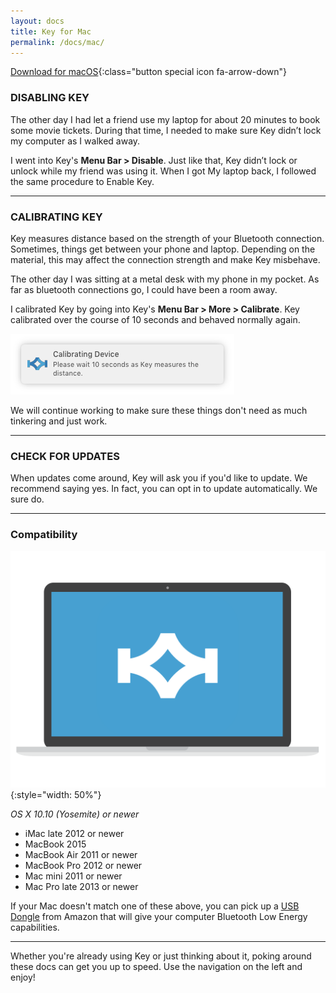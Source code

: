```yaml
---
layout: docs
title: Key for Mac
permalink: /docs/mac/
---
```


[Download for macOS](http://release.keyauth.com/app/Key.zip){:class="button special icon fa-arrow-down"}

### DISABLING KEY
The other day I had let a friend use my laptop for about 20 minutes to book some movie tickets. During that time, I needed to make sure Key didn’t lock my computer as I walked away.

I went into Key's **Menu Bar &gt; Disable**. Just like that, Key didn’t lock or unlock while my friend was using it. When I got My laptop back, I followed the same procedure to Enable Key.

---

### CALIBRATING KEY
Key measures distance based on the strength of your Bluetooth connection. Sometimes, things get between your phone and laptop. Depending on the material, this may affect the connection strength and make Key misbehave.

The other day I was sitting at a metal desk with my phone in my pocket. As far as bluetooth connections go, I could have been a room away.

I calibrated Key by going into Key's **Menu Bar &gt; More &gt; Calibrate**. Key calibrated over the course of 10 seconds and behaved normally again.

![calibrating device](/images/calibrate.jpg)

We will continue working to make sure these things don't need as much tinkering and just work.

---

### CHECK FOR UPDATES
When updates come around, Key will ask you if you'd like to update. We recommend saying yes. In fact, you can opt in to update automatically. We sure do.

---

### Compatibility

![OS X 10.10 (Yosemite) or newer](/images/macDownload.png){:style="width: 50%"}

*OS X 10.10 (Yosemite) or newer*


- iMac late 2012 or newer
- MacBook 2015
- MacBook Air 2011 or newer
- MacBook Pro 2012 or newer
- Mac mini 2011 or newer
- Mac Pro late 2013 or newer

If your Mac doesn't match one of these above, you can pick up a [USB Dongle](http://www.amazon.com/gp/product/B007GFX0PY/ref=oh_aui_detailpage_o02_s00?ie=UTF8&amp;psc=1) from Amazon that will give your computer Bluetooth Low Energy capabilities.

---

Whether you're already using Key or just thinking about it, poking around these docs can get you up to speed. Use the navigation on the left and enjoy!
